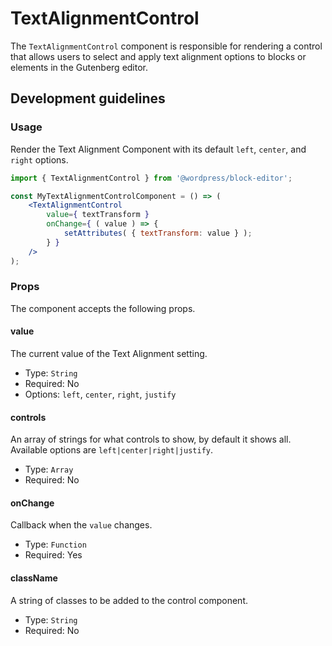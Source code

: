 # TextAlignmentControl

The `TextAlignmentControl` component is responsible for rendering a control that allows users to select and apply text alignment options to blocks or elements in the Gutenberg editor.

## Development guidelines

### Usage

Render the Text Alignment Component with its default `left`, `center`, and `right` options.

```jsx
import { TextAlignmentControl } from '@wordpress/block-editor';

const MyTextAlignmentControlComponent = () => (
	<TextAlignmentControl
		value={ textTransform }
		onChange={ ( value ) => {
			setAttributes( { textTransform: value } );
		} }
	/>
);
```

### Props

The component accepts the following props.

#### value

The current value of the Text Alignment setting.

-   Type: `String`
-   Required: No
-   Options: `left`, `center`, `right`, `justify`

#### controls

An array of strings for what controls to show, by default it shows all. Available options are `left|center|right|justify`.

-   Type: `Array`
-   Required: No

#### onChange

Callback when the `value` changes.

-   Type: `Function`
-   Required: Yes

#### className

A string of classes to be added to the control component.

-   Type: `String`
-   Required: No
